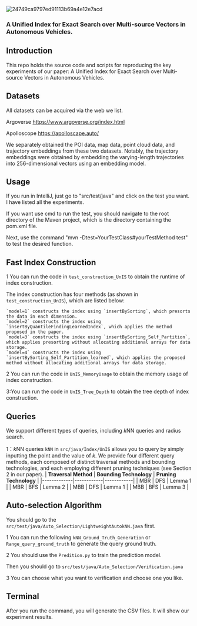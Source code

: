  ![24749ca9797ed91113b69a4e12e7acd](https://github.com/YushuaiJi/UnIS/assets/52951960/93822ffc-6f7e-4423-950c-2c8eb3853356)


### A Unified Index for Exact Search over Multi-source Vectors in Autonomous Vehicles.
## Introduction

This repo holds the source code and scripts for reproducing the key experiments of our paper: A Unified Index for Exact Search over Multi-source Vectors in Autonomous Vehicles.

## Datasets

All datasets can be acquired via the web we list.

Argoverse     https://www.argoverse.org/index.html

Apolloscope   https://apolloscape.auto/

We separately obtained the POI data, map data, point cloud data, and trajectory embeddings from these two datasets. Notably, the trajectory embeddings were obtained by embedding the varying-length trajectories into 256-dimensional vectors using an embedding model.

## Usage

If you run in IntelliJ, just go to "src/test/java" and click on the test you want. I have listed all the experiments.

If you want use cmd to run the test, you should navigate to the root directory of the Maven project, which is the directory containing the pom.xml file. 

Next, use the command "mvn -Dtest=YourTestClass#yourTestMethod test" to test the desired function.

## Fast Index Construction

1 You can run the code in `test_construction_UnIS` to obtain the runtime of index construction.

The index construction has four methods (as shown in `test_construction_UnIS`), which are listed below:
```
`model=1` constructs the index using `insertBySorting`, which presorts the data in each dimension.
`model=2` constructs the index using `insertByQuantileFindingLearnedIndex`, which applies the method proposed in the paper.
`model=3` constructs the index using `insertBySorting_Self_Partition`, which applies presorting without allocating additional arrays for data storage.
`model=4` constructs the index using `insertBySorting_Self_Partition_learned`, which applies the proposed method without allocating additional arrays for data storage.
```

2 You can run the code in `UnIS_MemoryUsage` to obtain the memory usage of index construction. 

3:You can run the code in `UnIS_Tree_Depth` to obtain the tree depth of index construction.

## Queries

We support different types of queries, including $k$NN queries and radius search.

1：$k$NN queries
`kNN` in `src/java/Index/UnIS` allows you to query by simply inputting the point and the value of $k$. We provide four different query methods, each composed of distinct traversal methods and bounding technologies, and each employing different pruning techniques (see Section 2 in our paper).
| __Traversal Method__ | __Bounding Technology__ | __Pruning Technology__ |
|-------------|------------|------------|
|        MBR       |        DFS          |       Lemma 1      | 
|        MBR       |        BFS          |       Lemma 2      | 
|        MBB       |        DFS          |       Lemma 1      | 
|        MBB       |        BFS          |       Lemma 3      | 
## Auto-selection Algorithm

You should go to the `src/test/java/Auto_Selection/LightweightAutokNN.java` first.

1 You can run the following `kNN_Ground_Truth_Generation`  or `Range_query_ground_truth` to generate the query ground truth.

2 You should use the `Predition.py` to train the prediction model.

Then you should go to `src/test/java/Auto_Selection/Verification.java`

3 You can choose what you want to verification and choose one you like.

## Terminal

After you run the command, you will generate the CSV files. It will show our experiment results.







